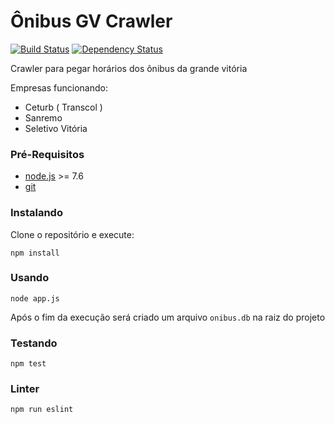 # Ônibus GV Crawler

[![Build Status](https://travis-ci.org/knoxzin1/onibus-gv-crawler.svg?branch=master)](https://travis-ci.org/knoxzin1/onibus-gv-crawler)
[![Dependency Status](https://dependencyci.com/github/knoxzin1/onibus-gv-crawler/badge)](https://dependencyci.com/github/knoxzin1/onibus-gv-crawler)

Crawler para pegar horários dos ônibus da grande vitória

Empresas funcionando:

- Ceturb ( Transcol )
- Sanremo
- Seletivo Vitória

### Pré-Requisitos

* [node.js](https://nodejs.org) >= 7.6
* [git](https://git-scm.com/)

### Instalando

Clone o repositório e execute:

```shell
npm install
```

### Usando

```shell
node app.js
```

Após o fim da execução será criado um arquivo `onibus.db` na raiz do projeto

### Testando
```shell
npm test
```

### Linter
```shell
npm run eslint
```
